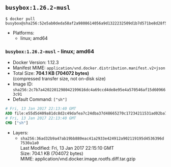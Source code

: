 ## `busybox:1.26.2-musl`

```console
$ docker pull busybox@sha256:52e5ab0deda58af2a9808614056a9d1322232509d1b7d571be8d28f500d35dd6
```

-	Platforms:
	-	linux; amd64

### `busybox:1.26.2-musl` - linux; amd64

-	Docker Version: 1.12.3
-	Manifest MIME: `application/vnd.docker.distribution.manifest.v2+json`
-	Total Size: **704.1 KB (704072 bytes)**  
	(compressed transfer size, not on-disk size)
-	Image ID: `sha256:2c7b7a4202201298042199616dc4a69ccd4de8e95e4a570546af15d609663c91`
-	Default Command: `["sh"]`

```dockerfile
# Fri, 13 Jan 2017 22:13:40 GMT
ADD file:e55d5d409a81dc8d2c49dafea7c24dba37d48665270c17234211531ad02ba744 in / 
# Fri, 13 Jan 2017 22:13:40 GMT
CMD ["sh"]
```

-	Layers:
	-	`sha256:36ad32b9a47ab19bb880eac41a2933e424912a902119195d4536396d7530a1a0`  
		Last Modified: Fri, 13 Jan 2017 22:15:10 GMT  
		Size: 704.1 KB (704072 bytes)  
		MIME: application/vnd.docker.image.rootfs.diff.tar.gzip
